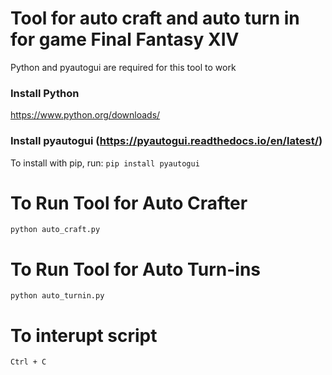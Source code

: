 # Tool for auto craft and auto turn in for game Final Fantasy XIV
Python and pyautogui are required for this tool to work

### Install Python
https://www.python.org/downloads/

### Install pyautogui (https://pyautogui.readthedocs.io/en/latest/)
To install with pip, run: ```pip install pyautogui```

# To Run Tool for Auto Crafter
```python auto_craft.py```

# To Run Tool for Auto Turn-ins
```python auto_turnin.py```

# To interupt script
```Ctrl + C```
